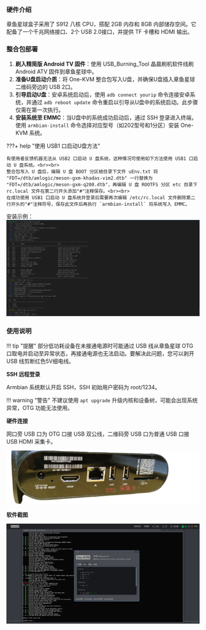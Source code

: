 ### 硬件介绍

章鱼星球盒子采用了 S912 八核 CPU，搭配 2GB 内存和 8GB 内部储存空间。它配备了一个千兆网络接口、2个 USB 2.0接口，并提供 TF 卡槽和 HDMI 输出。

### 整合包部署

1. **刷入精简版 Android TV 固件**：使用 USB_Burning_Tool 晶晨刷机软件线刷 Android ATV 固件到章鱼星球中。
2. **准备U盘启动介质**：将 One-KVM 整合包写入U盘，并确保U盘插入章鱼星球二维码旁边的 USB 2口。
3. **引导启动U盘**：安卓系统启动后，使用 `adb connect yourip` 命令连接安卓系统，并通过 `adb reboot update` 命令重启以引导从U盘中的系统启动。此步骤仅需在第一次执行。
4. **安装系统至 EMMC**：当U盘中的系统成功启动后，通过 SSH 登录进入终端，使用 `armbian-install` 命令选择对应型号（如202型号和1分区）安装 One-KVM 系统。

???+ help "使用 USB1 口启动U盘方法"

    有使用者反馈机器无法从 USB2 口启动 U 盘系统，这种情况可使用如下方法使用 USB1 口启动 U 盘系统。<br><br>
    整合包写入 U 盘后，编辑 U 盘 BOOT 分区根目录下文件 uEnv.txt 将 "FDT=/dtb/amlogic/meson-gxm-khadas-vim2.dtb" 一行替换为 "FDT=/dtb/amlogic/meson-gxm-q200.dtb"，再编辑 U 盘 ROOTFS 分区 etc 目录下 rc.local 文件在第二行开头添加"#"注释保存。<br><br>
    在成功使用 USB1 口启动 U 盘系统并登录后需要再次编辑 /etc/rc.local 文件删除第二行开头的"#"注释符号，保存此文件后再执行 `armbian-install` 将系统写入 EMMC。

安装示例：
![install](../img/2024-12-02_17-36.png)

### 使用说明

!!! tip "提醒"
    部分低功耗设备在未接通电源时可能通过 USB 线从章鱼星球 OTG 口取电并启动至异常状态，再接通电源也无法启动。要解决此问题，您可以剥开 USB 线剪断红色5V细电线。

**SSH 远程登录**

Armbian 系统默认开启 SSH，SSH 初始用户密码为 root/1234。

!!! warning "警告"
    不建议使用 `apt upgrade` 升级内核和设备树，可能会出现系统异常，OTG 功能无法使用。

**硬件连接**

网口旁 USB 口为 OTG 口接 USB 双公线，二维码旁 USB 口为普通 USB 口接 USB HDMI 采集卡。

![image-20240926220219805](../img/IMG_20241202_180410.png)

**软件截图**

![章鱼星球](../img/IMG_20241202_184800.png)

